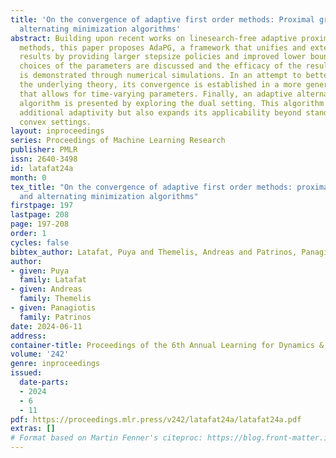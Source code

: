 ```yaml
---
title: 'On the convergence of adaptive first order methods: Proximal gradient and
  alternating minimization algorithms'
abstract: Building upon recent works on linesearch-free adaptive proximal gradient
  methods, this paper proposes AdaPG, a framework that unifies and extends existing
  results by providing larger stepsize policies and improved lower bounds. Different
  choices of the parameters are discussed and the efficacy of the resulting methods
  is demonstrated through numerical simulations. In an attempt to better understand
  the underlying theory, its convergence is established in a more general setting
  that allows for time-varying parameters. Finally, an adaptive alternating minimization
  algorithm is presented by exploring the dual setting. This algorithm not only incorporates
  additional adaptivity but also expands its applicability beyond standard strongly
  convex settings.
layout: inproceedings
series: Proceedings of Machine Learning Research
publisher: PMLR
issn: 2640-3498
id: latafat24a
month: 0
tex_title: "On the convergence of adaptive first order methods: proximal gradient
  and alternating minimization algorithms"
firstpage: 197
lastpage: 208
page: 197-208
order: 1
cycles: false
bibtex_author: Latafat, Puya and Themelis, Andreas and Patrinos, Panagiotis
author:
- given: Puya
  family: Latafat
- given: Andreas
  family: Themelis
- given: Panagiotis
  family: Patrinos
date: 2024-06-11
address:
container-title: Proceedings of the 6th Annual Learning for Dynamics & Control Conference
volume: '242'
genre: inproceedings
issued:
  date-parts:
  - 2024
  - 6
  - 11
pdf: https://proceedings.mlr.press/v242/latafat24a/latafat24a.pdf
extras: []
# Format based on Martin Fenner's citeproc: https://blog.front-matter.io/posts/citeproc-yaml-for-bibliographies/
---
```

